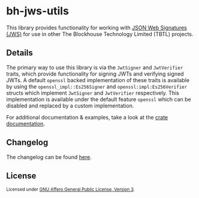# bh-jws-utils

This library provides functionality for working with [JSON Web Signatures
(JWS)](https://www.rfc-editor.org/rfc/rfc7515.html) for use in other The
Blockhouse Technology Limited (TBTL) projects.

## Details

The primary way to use this library is via the `JwtSigner` and `JwtVerifier`
traits, which provide functionality for signing JWTs and verifying signed JWTs.
A default `openssl` backed implementation of these traits is available by using
the `openssl_impl::Es256Signer` and `openssl:impl:Es256Verifier` structs which
implement `JwtSigner` and `JwtVerifier` respectively. This implementation is
available under the default feature `openssl` which can be disabled and replaced
by a custom implementation.

For additional documentation & examples, take a look at the [crate
documentation](https://docs.rs/bh-jws-utils).

## Changelog

The changelog can be found [here](CHANGELOG.md).

## License

<sup> Licensed under <a href="../COPYING">GNU Affero General Public License,
Version 3</a>. </sup>
